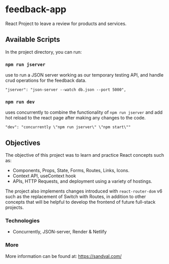 # feedback-app
React Project to leave a review for products and services.

## Available Scripts

In the project directory, you can run:

### `npm run jserver`

use to run a JSON server working as our temporary testing API, and handle crud operations for the feedback data. 

    "jserver": "json-server --watch db.json --port 5000",

### `npm run dev`

uses concurrently to combine the functionality of `npm run jserver` and add hot reload to the react page after making any changes to the code.

    "dev": "concurrently \"npm run jserver\" \"npm start\""


## Objectives

The objective of this project was to learn and practice React concepts such as:

- Components, Props, State, Forms, Routes, Links, Icons.
- Context API, useContext hook
- APIs, HTTP Requests, and deployment using a variety of hostings.

The project also implements changes introduced with `react-router-dom` v6 such as the replacement of Switch with Routes, in addition to other concepts that will be helpful to develop the frontend of future full-stack projects.

### Technologies

* Concurrently, JSON-server, Render & Netlify

### More

More information can be found at: https://sandval.com/